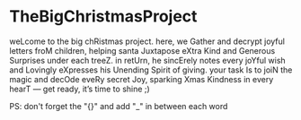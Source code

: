 # TheBigChristmasProject
weLcome to the big chRistmas project. here, we Gather and decrypt joyful letters froM children, helping santa Juxtapose eXtra Kind and Generous Surprises under each treeZ.
in retUrn, he sincErely notes every joYful wish and Lovingly eXpresses his Unending Spirit of giving. your task Is to joiN the magic and decOde eveRy secret Joy, sparking Xmas Kindness in every hearT — get ready, it’s time to shine ;)

PS: don't forget the "{}" and add "_" in between each word

